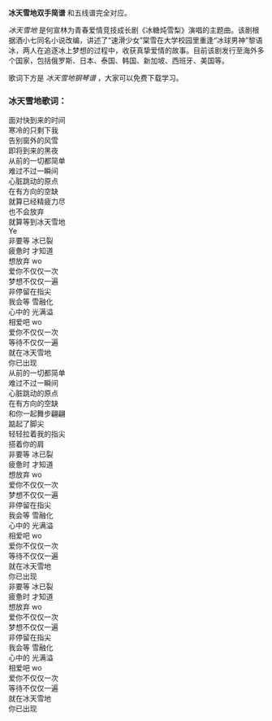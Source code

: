 

**冰天雪地双手简谱** 和五线谱完全对应。

_冰天雪地_
是何宣林为青春爱情竞技成长剧《冰糖炖雪梨》演唱的主题曲。该剧根据酒小七同名小说改编，讲述了“速滑少女”棠雪在大学校园里重逢“冰球男神”黎语冰，两人在追逐冰上梦想的过程中，收获真挚爱情的故事。目前该剧发行至海外多个国家，包括俄罗斯、日本、泰国、韩国、新加坡、西班牙、美国等。

歌词下方是 _冰天雪地钢琴谱_ ，大家可以免费下载学习。

### 冰天雪地歌词：

面对快到来的时间  
寒冷的只剩下我  
告别窗外的风雪  
即将到来的黑夜  
从前的一切都简单  
难过不过一瞬间  
心脏跳动的原点  
在有方向的空缺  
就算已经精疲力尽  
也不会放弃  
就算等到冰天雪地  
Ye  
非要等 冰已裂  
疲惫时 才知道  
想放弃 wo  
爱你不仅仅一次  
梦想不仅仅一遍  
非停留在指尖  
我会等 雪融化  
心中的 光满溢  
相爱吧 wo  
爱你不仅仅一次  
等待不仅仅一遍  
就在冰天雪地  
你已出现  
从前的一切都简单  
难过不过一瞬间  
心脏跳动的原点  
在有方向的空缺  
和你一起舞步翩翩  
踮起了脚尖  
轻轻拉着我的指尖  
搭着你的肩  
非要等 冰已裂  
疲惫时 才知道  
想放弃 wo  
爱你不仅仅一次  
梦想不仅仅一遍  
非停留在指尖  
我会等 雪融化  
心中的 光满溢  
相爱吧 wo  
爱你不仅仅一次  
等待不仅仅一遍  
就在冰天雪地  
你已出现  
非要等 冰已裂  
疲惫时 才知道  
想放弃 wo  
爱你不仅仅一次  
梦想不仅仅一遍  
非停留在指尖  
我会等 雪融化  
心中的 光满溢  
相爱吧 wo  
爱你不仅仅一次  
等待不仅仅一遍  
就在冰天雪地  
你已出现

